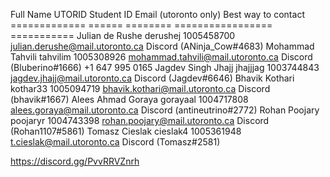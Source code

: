 Full Name           UTORID        Student ID        Email (utoronto only)                 Best way to contact
=============       ======        ========          =================                     ===========
Julian de Rushe     derushej      1005458700        julian.derushe@mail.utoronto.ca       Discord (ANinja_Cow#4683)
Mohammad Tahvili    tahvilim      1005308926        mohammad.tahvili@mail.utoronto.ca     Discord (Bluberino#1666)  +1 647 995 0165 
Jagdev Singh Jhajj  jhajjjag      1003744843        jagdev.jhajj@mail.utoronto.ca         Discord (Jagdev#6646)
Bhavik Kothari      kothar33      1005094719        bhavik.kothari@mail.utoronto.ca       Discord (bhavik#1667)
Alees Ahmad Goraya  gorayaal      1004717808        alees.goraya@mail.utoronto.ca         Discord (antineutrino#2772)
Rohan Poojary       poojaryr      1004743398        rohan.poojary@mail.utoronto.ca        Discord (Rohan1107#5861)
Tomasz Cieslak      cieslak4      1005361948        t.cieslak@mail.utoronto.ca            Discord (Tomasz#2581)

https://discord.gg/PvvRRVZnrh
